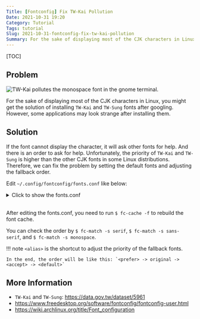 ```yaml
---
Title: [Fontconfig] Fix TW-Kai Pollution
Date: 2021-10-31 19:20
Category: Tutorial
Tags: tutorial
Slug: 2021-10-31-fontconfig-fix-tw-kai-pollution
Summary: For the sake of displaying most of the CJK characters in Linux, you might get the solution of installing `TW-Kai` and `TW-Sung` fonts after googling.
---
```


[TOC]

## Problem

![TW-Kai pollutes the monospace font in the gnome terminal.]({attach}/images/fontconfig-fix-tw-kai-pollution-1.png)

For the sake of displaying most of the CJK characters in Linux, you might get the solution of installing `TW-Kai` and `TW-Sung` fonts after googling.
However, some applications may look strange after installing them.

## Solution

If the font cannot display the character, it will ask other fonts for help. And there is an order to ask for help.
Unfortunately, the priority of `TW-Kai` and `TW-Sung` is higher than the other CJK fonts in some Linux distributions.
Therefore, we can fix the problem by setting the default fonts and adjusting the fallback order.

Edit `~/.config/fontconfig/fonts.conf` like below:

<details>

<summary>Click to show the fonts.conf</summary>

<br>

```xml
<?xml version="1.0"?>
<!DOCTYPE fontconfig SYSTEM "fonts.dtd">

<fontconfig>

    <!-- Default serif fonts -->
    <match>
        <test name="family">
            <string>serif</string>
        </test>
        <edit name="family" mode="prepend" binding="strong">
            <string>Noto Serif</string>
            <string>Noto Serif CJK TC</string>
            <string>Noto Serif CJK SC</string>
            <string>Noto Serif CJK JP</string>
            <string>Noto Serif CJK KR</string>
        </edit>
    </match>

    <!-- Default sans-serif font -->
    <match>
        <test name="family">
            <string>sans-serif</string>
        </test>
        <edit name="family" mode="prepend" binding="strong">
            <string>Noto Sans</string>
            <string>Noto Sans CJK TC</string>
            <string>Noto Sans CJK SC</string>
            <string>Noto Sans CJK JP</string>
            <string>Noto Sans CJK KR</string>
        </edit>
    </match>

    <!-- Default monospace fonts -->
    <match>
        <test name="family">
            <string>monospace</string>
        </test>
        <edit name="family" mode="prepend" binding="strong">
            <string>Inconsolata</string>
            <string>Noto Sans Mono CJK TC</string>
            <string>Noto Sans Mono CJK SC</string>
            <string>Noto Sans Mono CJK JP</string>
            <string>Noto Sans Mono CJK KR</string>
        </edit>
    </match>

    <!-- Fallback fonts preference order -->
    <alias>
        <family>serif</family>
        <prefer>
            <family>Noto Serif</family>
            <family>Noto Serif CJK TC</family>
            <family>Noto Serif CJK SC</family>
            <family>Noto Serif CJK JP</family>
            <family>Noto Serif CJK KR</family>
            <family>Noto Color Emoji</family>
            <family>Noto Emoji</family>
        </prefer>
        <default>
            <family>TW-Sung</family>
            <family>TW-Sung-Plus</family>
            <family>TW-Sung-Ext-B</family>
            <family>TW-Kai</family>
            <family>TW-Kai-Plus</family>
            <family>TW-Kai-Ext-B</family>
        </default>
    </alias>
    <alias>
        <family>sans-serif</family>
        <prefer>
            <family>Noto Sans</family>
            <family>Noto Sans CJK TC</family>
            <family>Noto Sans CJK SC</family>
            <family>Noto Sans CJK JP</family>
            <family>Noto Sans CJK KR</family>
            <family>Noto Color Emoji</family>
            <family>Noto Emoji</family>
        </prefer>
        <default>
            <family>TW-Sung</family>
            <family>TW-Sung-Plus</family>
            <family>TW-Sung-Ext-B</family>
            <family>TW-Kai</family>
            <family>TW-Kai-Plus</family>
            <family>TW-Kai-Ext-B</family>
        </default>
    </alias>
    <alias>
        <family>monospace</family>
        <prefer>
            <family>Inconsolata</family>
            <family>Noto Sans Mono</family>
            <family>Noto Sans Mono CJK TC</family>
            <family>Noto Sans Mono CJK SC</family>
            <family>Noto Sans Mono CJK JP</family>
            <family>Noto Sans Mono CJK KR</family>
            <family>Noto Color Emoji</family>
            <family>Noto Emoji</family>
        </prefer>
        <default>
            <family>TW-Sung</family>
            <family>TW-Sung-Plus</family>
            <family>TW-Sung-Ext-B</family>
            <family>TW-Kai</family>
            <family>TW-Kai-Plus</family>
            <family>TW-Kai-Ext-B</family>
        </default>
    </alias>

</fontconfig>
```

</details>

<br>

After editing the fonts.conf, you need to run `$ fc-cache -f` to rebuild the font cache.

You can check the order by `$ fc-match -s serif`, `$ fc-match -s sans-serif`, and `$ fc-match -s monospace`.

!!! note
    `<alias>` is the shortcut to adjust the priority of the fallback fonts.
    
    In the end, the order will be like this: `<prefer> -> original -> <accept> -> <default>`

## More Information

- `TW-Kai` and `TW-Sung`: https://data.gov.tw/dataset/5961
- https://www.freedesktop.org/software/fontconfig/fontconfig-user.html
- https://wiki.archlinux.org/title/Font_configuration